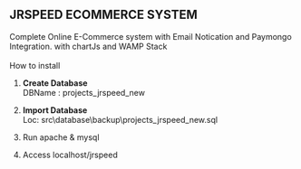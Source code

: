 <h2>JRSPEED ECOMMERCE SYSTEM</h2>
Complete Online E-Commerce system with Email Notication and Paymongo Integration.
with chartJs and WAMP Stack
 <br> <br>
How to install

1) **Create Database** <br>
DBName : projects_jrspeed_new

2) **Import Database** <br>
  Loc: src\database\backup\projects_jrspeed_new.sql<br>
  
3) Run apache & mysql

4) Access localhost/jrspeed
